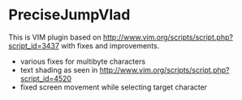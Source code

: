 PreciseJumpVlad
===============

This is VIM plugin based on
http://www.vim.org/scripts/script.php?script_id=3437 with fixes and
improvements.

 - various fixes for multibyte characters
 - text shading as seen in http://www.vim.org/scripts/script.php?script_id=4520
 - fixed screen movement while selecting target character
